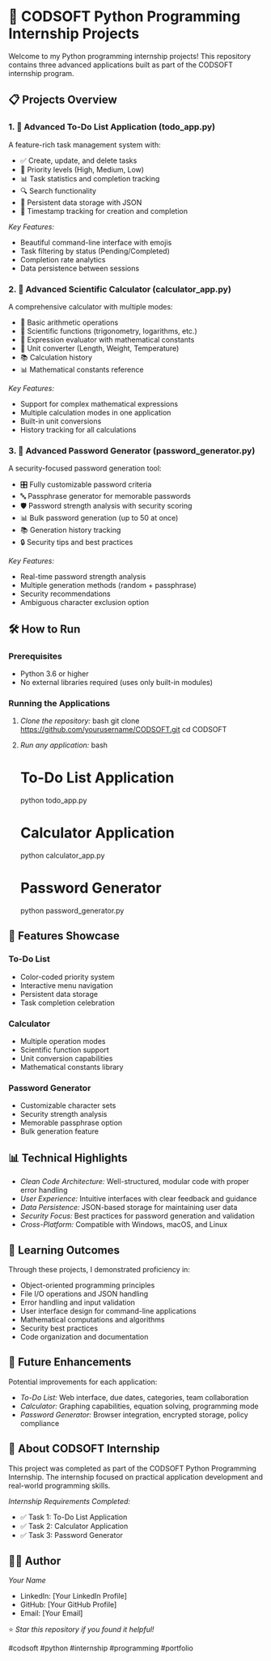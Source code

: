 # 🚀 CODSOFT Python Programming Internship Projects

Welcome to my Python programming internship projects! This repository contains three advanced applications built as part of the CODSOFT internship program.

## 📋 Projects Overview

### 1. 🎯 Advanced To-Do List Application (todo_app.py)
A feature-rich task management system with:
- ✅ Create, update, and delete tasks
- 🎯 Priority levels (High, Medium, Low)
- 📊 Task statistics and completion tracking
- 🔍 Search functionality
- 📝 Persistent data storage with JSON
- 📅 Timestamp tracking for creation and completion

*Key Features:*
- Beautiful command-line interface with emojis
- Task filtering by status (Pending/Completed)
- Completion rate analytics
- Data persistence between sessions

### 2. 🔬 Advanced Scientific Calculator (calculator_app.py)
A comprehensive calculator with multiple modes:
- 🧮 Basic arithmetic operations
- 🔬 Scientific functions (trigonometry, logarithms, etc.)
- 📝 Expression evaluator with mathematical constants
- 🔄 Unit converter (Length, Weight, Temperature)
- 📚 Calculation history
- 📊 Mathematical constants reference

*Key Features:*
- Support for complex mathematical expressions
- Multiple calculation modes in one application
- Built-in unit conversions
- History tracking for all calculations

### 3. 🔐 Advanced Password Generator (password_generator.py)
A security-focused password generation tool:
- 🎛 Fully customizable password criteria
- 🔤 Passphrase generator for memorable passwords
- 🛡 Password strength analysis with security scoring
- 📊 Bulk password generation (up to 50 at once)
- 📚 Generation history tracking
- 🔒 Security tips and best practices

*Key Features:*
- Real-time password strength analysis
- Multiple generation methods (random + passphrase)
- Security recommendations
- Ambiguous character exclusion option

## 🛠 How to Run

### Prerequisites
- Python 3.6 or higher
- No external libraries required (uses only built-in modules)

### Running the Applications

1. *Clone the repository:*
   bash
   git clone https://github.com/yourusername/CODSOFT.git
   cd CODSOFT
   

2. *Run any application:*
   bash
   # To-Do List Application
   python todo_app.py
   
   # Calculator Application
   python calculator_app.py
   
   # Password Generator
   python password_generator.py
   

## 🎨 Features Showcase

### To-Do List
- Color-coded priority system
- Interactive menu navigation
- Persistent data storage
- Task completion celebration

### Calculator
- Multiple operation modes
- Scientific function support
- Unit conversion capabilities
- Mathematical constants library

### Password Generator
- Customizable character sets
- Security strength analysis
- Memorable passphrase option
- Bulk generation feature

## 📊 Technical Highlights

- *Clean Code Architecture:* Well-structured, modular code with proper error handling
- *User Experience:* Intuitive interfaces with clear feedback and guidance
- *Data Persistence:* JSON-based storage for maintaining user data
- *Security Focus:* Best practices for password generation and validation
- *Cross-Platform:* Compatible with Windows, macOS, and Linux

## 🎯 Learning Outcomes

Through these projects, I demonstrated proficiency in:
- Object-oriented programming principles
- File I/O operations and JSON handling
- Error handling and input validation
- User interface design for command-line applications
- Mathematical computations and algorithms
- Security best practices
- Code organization and documentation

## 🚀 Future Enhancements

Potential improvements for each application:
- *To-Do List:* Web interface, due dates, categories, team collaboration
- *Calculator:* Graphing capabilities, equation solving, programming mode
- *Password Generator:* Browser integration, encrypted storage, policy compliance

## 📝 About CODSOFT Internship

This project was completed as part of the CODSOFT Python Programming Internship. The internship focused on practical application development and real-world programming skills.

*Internship Requirements Completed:*
- ✅ Task 1: To-Do List Application
- ✅ Task 2: Calculator Application  
- ✅ Task 3: Password Generator

## 👨‍💻 Author

*Your Name*
- LinkedIn: [Your LinkedIn Profile]
- GitHub: [Your GitHub Profile]
- Email: [Your Email]



⭐ *Star this repository if you found it helpful!*

#codsoft #python #internship #programming #portfolio
